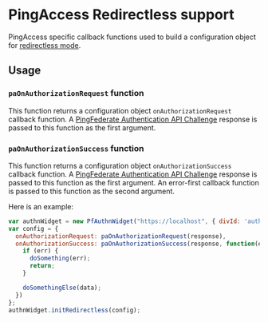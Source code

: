 # PingAccess Redirectless support

PingAccess specific callback functions used to build a configuration object for [redirectless mode](/docs/redirectless.md).    

## Usage

### `paOnAuthorizationRequest` function

This function returns a configuration object `onAuthorizationRequest` callback function. A [PingFederate Authentication 
API Challenge](https://docs.pingidentity.com/csh?Product=pa-latest&topicname=bsa1607124104609.html) response is passed 
to this function as the first argument.

### `paOnAuthorizationSuccess` function

This function returns a configuration object `onAuthorizationSuccess` callback function. A [PingFederate Authentication
API Challenge](https://docs.pingidentity.com/csh?Product=pa-latest&topicname=bsa1607124104609.html) response is passed 
to this function as the first argument. An error-first callback function is passed to this function as the second argument.

Here is an example:

```javascript
var authnWidget = new PfAuthnWidget("https://localhost", { divId: 'authnwidget' });
var config = {
  onAuthorizationRequest: paOnAuthorizationRequest(response),
  onAuthorizationSuccess: paOnAuthorizationSuccess(response, function(err, resp) {
    if (err) {
      doSomething(err);
      return;
    }

    doSomethingElse(data);
  })
};
authnWidget.initRedirectless(config);
```